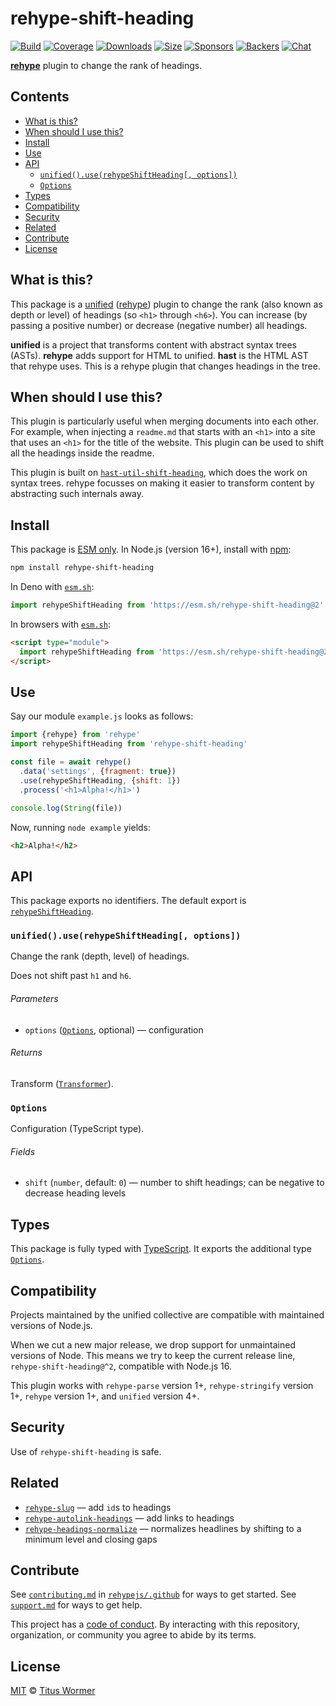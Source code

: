 # rehype-shift-heading

[![Build][build-badge]][build]
[![Coverage][coverage-badge]][coverage]
[![Downloads][downloads-badge]][downloads]
[![Size][size-badge]][size]
[![Sponsors][sponsors-badge]][collective]
[![Backers][backers-badge]][collective]
[![Chat][chat-badge]][chat]

**[rehype][]** plugin to change the rank of headings.

## Contents

*   [What is this?](#what-is-this)
*   [When should I use this?](#when-should-i-use-this)
*   [Install](#install)
*   [Use](#use)
*   [API](#api)
    *   [`unified().use(rehypeShiftHeading[, options])`](#unifieduserehypeshiftheading-options)
    *   [`Options`](#options)
*   [Types](#types)
*   [Compatibility](#compatibility)
*   [Security](#security)
*   [Related](#related)
*   [Contribute](#contribute)
*   [License](#license)

## What is this?

This package is a [unified][] ([rehype][]) plugin to change the rank (also known
as depth or level) of headings (so `<h1>` through `<h6>`).
You can increase (by passing a positive number) or decrease (negative number)
all headings.

**unified** is a project that transforms content with abstract syntax trees
(ASTs).
**rehype** adds support for HTML to unified.
**hast** is the HTML AST that rehype uses.
This is a rehype plugin that changes headings in the tree.

## When should I use this?

This plugin is particularly useful when merging documents into each other.
For example, when injecting a `readme.md` that starts with an `<h1>` into a
site that uses an `<h1>` for the title of the website.
This plugin can be used to shift all the headings inside the readme.

This plugin is built on [`hast-util-shift-heading`][hast-util-shift-heading],
which does the work on syntax trees.
rehype focusses on making it easier to transform content by abstracting such
internals away.

## Install

This package is [ESM only][esm].
In Node.js (version 16+), install with [npm][]:

```sh
npm install rehype-shift-heading
```

In Deno with [`esm.sh`][esmsh]:

```js
import rehypeShiftHeading from 'https://esm.sh/rehype-shift-heading@2'
```

In browsers with [`esm.sh`][esmsh]:

```html
<script type="module">
  import rehypeShiftHeading from 'https://esm.sh/rehype-shift-heading@2?bundle'
</script>
```

## Use

Say our module `example.js` looks as follows:

```js
import {rehype} from 'rehype'
import rehypeShiftHeading from 'rehype-shift-heading'

const file = await rehype()
  .data('settings', {fragment: true})
  .use(rehypeShiftHeading, {shift: 1})
  .process('<h1>Alpha!</h1>')

console.log(String(file))
```

Now, running `node example` yields:

```html
<h2>Alpha!</h2>
```

## API

This package exports no identifiers.
The default export is [`rehypeShiftHeading`][api-rehype-shift-heading].

### `unified().use(rehypeShiftHeading[, options])`

Change the rank (depth, level) of headings.

Does not shift past `h1` and `h6`.

###### Parameters

*   `options` ([`Options`][api-options], optional)
    — configuration

###### Returns

Transform ([`Transformer`][unified-transformer]).

### `Options`

Configuration (TypeScript type).

###### Fields

*   `shift` (`number`, default: `0`)
    — number to shift headings; can be negative to decrease heading levels

## Types

This package is fully typed with [TypeScript][].
It exports the additional type [`Options`][api-options].

## Compatibility

Projects maintained by the unified collective are compatible with maintained
versions of Node.js.

When we cut a new major release, we drop support for unmaintained versions of
Node.
This means we try to keep the current release line, `rehype-shift-heading@^2`,
compatible with Node.js 16.

This plugin works with `rehype-parse` version 1+, `rehype-stringify` version 1+,
`rehype` version 1+, and `unified` version 4+.

## Security

Use of `rehype-shift-heading` is safe.

## Related

*   [`rehype-slug`](https://github.com/rehypejs/rehype-slug)
    — add `id`s to headings
*   [`rehype-autolink-headings`](https://github.com/rehypejs/rehype-autolink-headings)
    — add links to headings
*   [`rehype-headings-normalize`](https://github.com/hashbite/rehype-headings-normalize)
    — normalizes headlines by shifting to a minimum level and closing gaps

## Contribute

See [`contributing.md`][contributing] in [`rehypejs/.github`][health] for ways
to get started.
See [`support.md`][support] for ways to get help.

This project has a [code of conduct][coc].
By interacting with this repository, organization, or community you agree to
abide by its terms.

## License

[MIT][license] © [Titus Wormer][author]

<!-- Definitions -->

[build-badge]: https://github.com/rehypejs/rehype-shift-heading/workflows/main/badge.svg

[build]: https://github.com/rehypejs/rehype-shift-heading/actions

[coverage-badge]: https://img.shields.io/codecov/c/github/rehypejs/rehype-shift-heading.svg

[coverage]: https://codecov.io/github/rehypejs/rehype-shift-heading

[downloads-badge]: https://img.shields.io/npm/dm/rehype-shift-heading.svg

[downloads]: https://www.npmjs.com/package/rehype-shift-heading

[size-badge]: https://img.shields.io/bundlejs/size/rehype-shift-heading

[size]: https://bundlejs.com/?q=rehype-shift-heading

[sponsors-badge]: https://opencollective.com/unified/sponsors/badge.svg

[backers-badge]: https://opencollective.com/unified/backers/badge.svg

[collective]: https://opencollective.com/unified

[chat-badge]: https://img.shields.io/badge/chat-discussions-success.svg

[chat]: https://github.com/rehypejs/rehype/discussions

[npm]: https://docs.npmjs.com/cli/install

[esm]: https://gist.github.com/sindresorhus/a39789f98801d908bbc7ff3ecc99d99c

[esmsh]: https://esm.sh

[health]: https://github.com/rehypejs/.github

[contributing]: https://github.com/rehypejs/.github/blob/main/contributing.md

[support]: https://github.com/rehypejs/.github/blob/main/support.md

[coc]: https://github.com/rehypejs/.github/blob/main/code-of-conduct.md

[license]: license

[author]: https://wooorm.com

[typescript]: https://www.typescriptlang.org

[rehype]: https://github.com/rehypejs/rehype

[unified]: https://github.com/unifiedjs/unified

[unified-transformer]: https://github.com/unifiedjs/unified#transformer

[hast-util-shift-heading]: https://github.com/syntax-tree/hast-util-shift-heading

[api-options]: #options

[api-rehype-shift-heading]: #unifieduserehypeshiftheading-options

